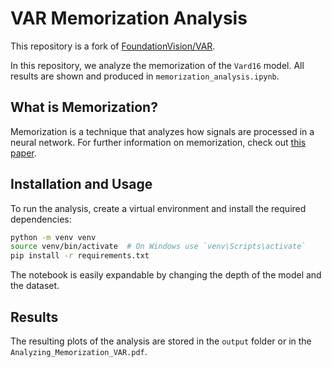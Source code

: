 # VAR Memorization Analysis

This repository is a fork of [FoundationVision/VAR](https://github.com/FoundationVision/VAR).

In this repository, we analyze the memorization of the `Vard16` model. All results are shown and produced in `memorization_analysis.ipynb`. 

## What is Memorization?
Memorization is a technique that analyzes how signals are processed in a neural network. For further information on memorization, check out [this paper](https://openreview.net/forum?id=R46HGlIjcG).

## Installation and Usage
To run the analysis, create a virtual environment and install the required dependencies:

```bash
python -m venv venv
source venv/bin/activate  # On Windows use `venv\Scripts\activate`
pip install -r requirements.txt
```

The notebook is easily expandable by changing the depth of the model and the dataset. 

## Results
The resulting plots of the analysis are stored in the `output` folder or in the `Analyzing_Memorization_VAR.pdf`.
